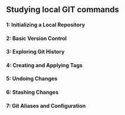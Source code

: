 ## Studying local GIT commands

#### 1: Initializing a Local Repository
#### 2: Basic Version Control
#### 3: Exploring Git History
#### 4: Creating and Applying Tags
#### 5: Undoing Changes
#### 6: Stashing Changes
#### 7: Git Aliases and Configuration